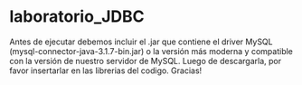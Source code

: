 # laboratorio_JDBC

Antes de ejecutar debemos incluir el .jar que contiene el driver MySQL (mysql-connector-java-3.1.7-bin.jar) o la versión más moderna y compatible con la versión de nuestro servidor de MySQL.
Luego de descargarla, por favor insertarlar en las librerias del codigo.
Gracias!
